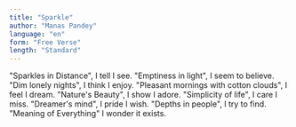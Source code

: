 ```yaml
---
title: "Sparkle"
author: "Manas Pandey"
language: "en"
form: "Free Verse"
length: "Standard"
---
```

"Sparkles in Distance",
I tell I see.
"Emptiness in light",
I seem to believe.
"Dim lonely nights",
I think I enjoy.
"Pleasant mornings with cotton clouds",
I feel I dream.
"Nature's Beauty",
I show I adore.
"Simplicity of life",
I care I miss.
"Dreamer's mind",
I pride I wish.
"Depths in people",
I try to find.
"Meaning of Everything"
I wonder it exists.